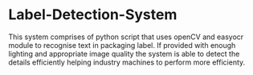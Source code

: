 # Label-Detection-System
 
This system comprises of python script that uses openCV and easyocr module to recognise text in packaging label. If provided with enough lighting and appropriate image quality the system is able to detect the details efficiently helping industry machines to perform more efficienty.
